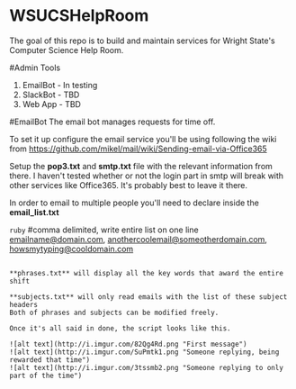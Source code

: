 # WSUCSHelpRoom
The goal of this repo is to build and maintain services for Wright State's Computer Science Help Room. 

#Admin Tools

1. EmailBot - In testing
2. SlackBot - TBD
3. Web App  - TBD

#EmailBot
The email bot manages requests for time off.

To set it up configure the email service you'll be using following the wiki from https://github.com/mikel/mail/wiki/Sending-email-via-Office365

Setup the **pop3.txt** and **smtp.txt** file with the relevant information from there. I haven't tested whether or not the login part in smtp will break with other services like Office365. It's probably best to leave it there.

In order to email to multiple people you'll need to declare inside the **email_list.txt**

```ruby```
#comma delimited, write entire list on one line
emailname@domain.com, anothercoolemail@someotherdomain.com, howsmytyping@cooldomain.com 
```

**phrases.txt** will display all the key words that award the entire shift

**subjects.txt** will only read emails with the list of these subject headers
Both of phrases and subjects can be modified freely.

Once it's all said in done, the script looks like this.

![alt text](http://i.imgur.com/82Qg4Rd.png "First message")
![alt text](http://i.imgur.com/SuPmtk1.png "Someone replying, being rewarded that time")
![alt text](http://i.imgur.com/3tssmb2.png "Someone replying to only part of the time")
